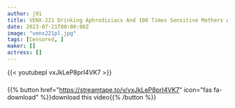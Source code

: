 ```yaml
---
author: j91
title: VENX-221 Drinking Aphrodisiacs And 100 Times Sensitive Mothers And Sons Want Each Other Like Crazy Rich Creampie Sex Yukari Orihara
date: 2023-07-21T00:00:00Z
image: "venx221pl.jpg"
tags: [Censored, ]
maker: []
actress: []
---
```



{{< youtubepl vxJkLeP8prI4VK7 >}}
###

{{% button href="https://streamtape.to/v/vxJkLeP8prI4VK7" icon="fas fa-download" %}}download this video{{% /button %}}
